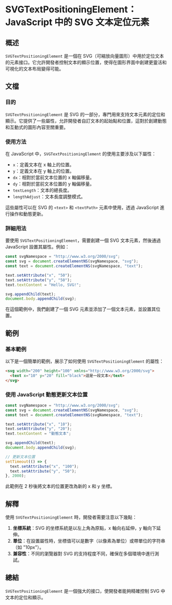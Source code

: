 <!--
Meta Description: # SVGTextPositioningElement：JavaScript 中的 SVG 文本定位元素 ## 概述 `SVGTextPositioningElement` 是一個在 SVG（可縮放向量圖形）中用於定位文本的元素接口。它允許開發者控制文本的顯示位置，使得在圖形界面中創建更靈活和可視化...
Meta Keywords: svg, text, svgtextpositioningelement, javascript, const
-->

# SVGTextPositioningElement：JavaScript 中的 SVG 文本定位元素

## 概述
`SVGTextPositioningElement` 是一個在 SVG（可縮放向量圖形）中用於定位文本的元素接口。它允許開發者控制文本的顯示位置，使得在圖形界面中創建更靈活和可視化的文本布局變得可能。

## 文檔
### 目的
`SVGTextPositioningElement` 是 SVG 的一部分，專門用來支持文本元素的定位和顯示。它提供了一些屬性，允許開發者自訂文本的起始點和位置，這對於創建動態和互動式的圖形內容至關重要。

### 使用方法
在 JavaScript 中，`SVGTextPositioningElement` 的使用主要涉及以下屬性：
- `x`：定義文本在 x 軸上的位置。
- `y`：定義文本在 y 軸上的位置。
- `dx`：相對於當前文本位置的 x 軸偏移量。
- `dy`：相對於當前文本位置的 y 軸偏移量。
- `textLength`：文本的總長度。
- `lengthAdjust`：文本長度調整模式。

這些屬性可以在 SVG 的 `<text>` 和 `<textPath>` 元素中使用，透過 JavaScript 進行操作和動態更新。

### 詳細用法
要使用 `SVGTextPositioningElement`，需要創建一個 SVG 文本元素，然後通過 JavaScript 設置其屬性。例如：

```javascript
const svgNamespace = "http://www.w3.org/2000/svg";
const svg = document.createElementNS(svgNamespace, "svg");
const text = document.createElementNS(svgNamespace, "text");

text.setAttribute("x", "50");
text.setAttribute("y", "50");
text.textContent = "Hello, SVG!";

svg.appendChild(text);
document.body.appendChild(svg);
```

在這個範例中，我們創建了一個 SVG 元素並添加了一個文本元素，並設置其位置。

## 範例
### 基本範例
以下是一個簡單的範例，展示了如何使用 `SVGTextPositioningElement` 的屬性：

```html
<svg width="200" height="100" xmlns="http://www.w3.org/2000/svg">
  <text x="10" y="20" fill="black">這是一段文本</text>
</svg>
```

### 使用 JavaScript 動態更新文本位置
```javascript
const svgNamespace = "http://www.w3.org/2000/svg";
const svg = document.createElementNS(svgNamespace, "svg");
const text = document.createElementNS(svgNamespace, "text");

text.setAttribute("x", "10");
text.setAttribute("y", "20");
text.textContent = "動態文本";

svg.appendChild(text);
document.body.appendChild(svg);

// 更新文本位置
setTimeout(() => {
  text.setAttribute("x", "100");
  text.setAttribute("y", "50");
}, 2000);
```

此範例在 2 秒後將文本的位置更改為新的 x 和 y 坐標。

## 解釋
使用 `SVGTextPositioningElement` 時，開發者需要注意以下幾點：
1. **坐標系統**：SVG 的坐標系統是以左上角為原點，x 軸向右延伸，y 軸向下延伸。
2. **單位**：在設置屬性時，坐標值可以是數字（以像素為單位）或帶單位的字符串（如 "10px"）。
3. **兼容性**：不同的瀏覽器對 SVG 的支持程度不同，確保在多個環境中進行測試。

## 總結
`SVGTextPositioningElement` 是一個強大的接口，使開發者能夠精確控制 SVG 中文本的定位和顯示。